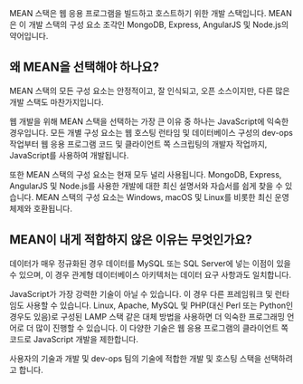 MEAN 스택은 웹 응용 프로그램을 빌드하고 호스트하기 위한 개발 스택입니다. MEAN은 이 개발 스택의 구성 요소 조각인 MongoDB, Express, AngularJS 및 Node.js의 약어입니다.

## <a name="why-would-i-pick-mean"></a>왜 MEAN을 선택해야 하나요?

MEAN 스택의 모든 구성 요소는 안정적이고, 잘 인식되고, 오픈 소스이지만, 다른 많은 개발 스택도 마찬가지입니다. 

웹 개발을 위해 MEAN 스택을 선택하는 가장 큰 이유 중 하나는 JavaScript에 익숙한 경우입니다. 모든 개별 구성 요소는 웹 호스팅 런타임 및 데이터베이스 구성의 dev-ops 작업부터 웹 응용 프로그램 코드 및 클라이언트 쪽 스크립팅의 개발자 작업까지, JavaScript를 사용하여 개발됩니다.

또한 MEAN 스택의 구성 요소는 현재 모두 널리 사용됩니다. MongoDB, Express, AngularJS 및 Node.js를 사용한 개발에 대한 최신 설명서와 자습서를 쉽게 찾을 수 있습니다. MEAN 스택의 구성 요소는 Windows, macOS 및 Linux를 비롯한 최신 운영 체제와 호환됩니다. 

## <a name="why-might-mean-not-be-right-for-me"></a>MEAN이 내게 적합하지 않은 이유는 무엇인가요?

데이터가 매우 정규화된 경우 데이터를 MySQL 또는 SQL Server에 넣는 이점이 있을 수 있으며, 이 경우 관계형 데이터베이스 아키텍처는 데이터 요구 사항과도 일치합니다.

JavaScript가 가장 강력한 기술이 아닐 수 있습니다. 이 경우 다른 프레임워크 및 런타임도 사용할 수 있습니다. Linux, Apache, MySQL 및 PHP(대신 Perl 또는 Python인 경우도 있음)로 구성된 LAMP 스택 같은 대체 방법을 사용하면 더 익숙한 프로그래밍 언어로 더 많이 진행할 수 있습니다. 이 다양한 기술은 웹 응용 프로그램의 클라이언트 쪽 코드로 JavaScript 개발을 제한합니다.

사용자의 기술과 개발 및 dev-ops 팀의 기술에 적합한 개발 및 호스팅 스택을 선택하려고 합니다.